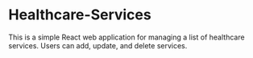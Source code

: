 # Healthcare-Services
This is a simple React web application for managing a list of healthcare services. Users can add, update, and delete services.
